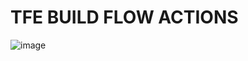 # TFE BUILD FLOW ACTIONS

![image](https://user-images.githubusercontent.com/76629897/199529749-034ec934-5383-4da4-b226-515ee0f20f1b.png)
